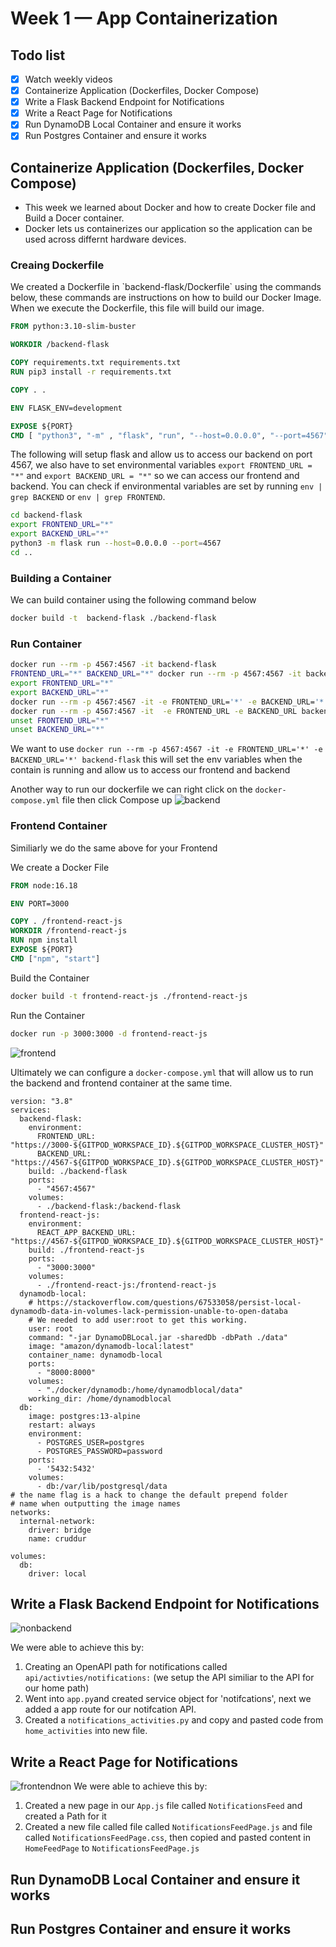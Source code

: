 # Week 1 — App Containerization


## Todo list
- [x] Watch weekly videos
- [x] Containerize Application (Dockerfiles, Docker Compose)
- [x] Write a Flask Backend Endpoint for Notifications
- [x] Write a React Page for Notifications
- [x] Run DynamoDB Local Container and ensure it works
- [x] Run Postgres Container and ensure it works

## Containerize Application (Dockerfiles, Docker Compose)
* This week we learned about Docker and how to create Docker file and Build a Docer container.
* Docker lets us containerizes our application so the application can be used across differnt hardware devices.

### Creaing Dockerfile
 <p>We created a Dockerfile in `backend-flask/Dockerfile` using the commands below, these commands are instructions on how to build our Docker Image. When we execute the Dockerfile, this file will build our image.</p>
 
 ```dockerfile
FROM python:3.10-slim-buster

WORKDIR /backend-flask

COPY requirements.txt requirements.txt
RUN pip3 install -r requirements.txt

COPY . .

ENV FLASK_ENV=development

EXPOSE ${PORT}
CMD [ "python3", "-m" , "flask", "run", "--host=0.0.0.0", "--port=4567"]
```
The following will setup flask and allow us to access our backend on port 4567, we also have to set environmental variables `export FRONTEND_URL = "*"` and `export BACKEND_URL = "*"` so we can access our frontend and backend. You can check if environmental variables are set by running `env | grep BACKEND` or  `env | grep FRONTEND`.

```sh
cd backend-flask
export FRONTEND_URL="*"
export BACKEND_URL="*"
python3 -m flask run --host=0.0.0.0 --port=4567
cd ..
```
### Building a Container
<p>We can build container using the following command below</p>

 ```sh
docker build -t  backend-flask ./backend-flask
```

### Run Container 
```sh
docker run --rm -p 4567:4567 -it backend-flask
FRONTEND_URL="*" BACKEND_URL="*" docker run --rm -p 4567:4567 -it backend-flask
export FRONTEND_URL="*"
export BACKEND_URL="*"
docker run --rm -p 4567:4567 -it -e FRONTEND_URL='*' -e BACKEND_URL='*' backend-flask
docker run --rm -p 4567:4567 -it  -e FRONTEND_URL -e BACKEND_URL backend-flask
unset FRONTEND_URL="*"
unset BACKEND_URL="*"
```
 We want to use `docker run --rm -p 4567:4567 -it -e FRONTEND_URL='*' -e BACKEND_URL='*' backend-flask` this will set the env variables  when the contain is running and allow us to access our frontend and backend 
 
 Another way to run our dockerfile we can right click on the `docker-compose.yml` file then click Compose up
 ![backend](https://user-images.githubusercontent.com/46639580/221342233-76efb02b-465c-4abd-a783-75772532f27d.png)
 
 ### Frontend Container 
 
 Similiarly we do the same above for your Frontend
 
 We create a Docker File

```dockerfile
FROM node:16.18

ENV PORT=3000

COPY . /frontend-react-js
WORKDIR /frontend-react-js
RUN npm install
EXPOSE ${PORT}
CMD ["npm", "start"]
```

Build the Container
```sh
docker build -t frontend-react-js ./frontend-react-js
```
Run the Container 
```sh
docker run -p 3000:3000 -d frontend-react-js
```
![frontend](https://user-images.githubusercontent.com/46639580/221342529-f5af3f29-4eff-4a72-99da-ba3ca8519111.png)

Ultimately we can configure a `docker-compose.yml` that will allow us to run the backend and frontend container at the same time.

```
version: "3.8"
services:
  backend-flask:
    environment:
      FRONTEND_URL: "https://3000-${GITPOD_WORKSPACE_ID}.${GITPOD_WORKSPACE_CLUSTER_HOST}"
      BACKEND_URL: "https://4567-${GITPOD_WORKSPACE_ID}.${GITPOD_WORKSPACE_CLUSTER_HOST}"
    build: ./backend-flask
    ports:
      - "4567:4567"
    volumes:
      - ./backend-flask:/backend-flask
  frontend-react-js:
    environment:
      REACT_APP_BACKEND_URL: "https://4567-${GITPOD_WORKSPACE_ID}.${GITPOD_WORKSPACE_CLUSTER_HOST}"
    build: ./frontend-react-js
    ports:
      - "3000:3000"
    volumes:
      - ./frontend-react-js:/frontend-react-js
  dynamodb-local:
    # https://stackoverflow.com/questions/67533058/persist-local-dynamodb-data-in-volumes-lack-permission-unable-to-open-databa
    # We needed to add user:root to get this working.
    user: root
    command: "-jar DynamoDBLocal.jar -sharedDb -dbPath ./data"
    image: "amazon/dynamodb-local:latest"
    container_name: dynamodb-local
    ports:
      - "8000:8000"
    volumes:
      - "./docker/dynamodb:/home/dynamodblocal/data"
    working_dir: /home/dynamodblocal
  db:
    image: postgres:13-alpine
    restart: always
    environment:
      - POSTGRES_USER=postgres
      - POSTGRES_PASSWORD=password
    ports:
      - '5432:5432'
    volumes: 
      - db:/var/lib/postgresql/data
# the name flag is a hack to change the default prepend folder
# name when outputting the image names
networks: 
  internal-network:
    driver: bridge
    name: cruddur

volumes:
  db:
    driver: local
 ```

## Write a Flask Backend Endpoint for Notifications
![nonbackend](https://user-images.githubusercontent.com/46639580/221342882-a4fd38f2-46c5-4742-bbdf-c51aca74dc0b.png)

We were able to achieve this by: 
1) Creating an OpenAPI path for notifications called `api/activties/notifications:` (we setup the API similiar to the API for our home path)
2) Went into `app.py`and created service object for 'notifcations', next we added a app route for our notifcation API.
3) Created a `notifications_activities.py` and copy and pasted code from `home_activities` into new file.

## Write a React Page for Notifications
![frontendnon](https://user-images.githubusercontent.com/46639580/221343288-2d36197e-e028-40cc-8a23-b58f44dbaaae.png)
We were able to achieve this by: 
1) Created a new page in our `App.js` file called `NotificationsFeed` and created a Path for it
2) Created a new file called file called `NotificationsFeedPage.js` and file called `NotificationsFeedPage.css`, then copied and pasted content in `HomeFeedPage` to `NotificationsFeedPage.js`

 
## Run DynamoDB Local Container and ensure it works



## Run Postgres Container and ensure it works

